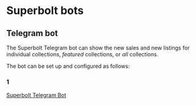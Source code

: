 # Superbolt bots

## Telegram bot

The Superbolt Telegram bot can show the new sales and new listings for individual collections, *featured* collections, or *all* collections.

The bot can be set up and configured as follows:

### 1
[Superbolt Telegram Bot](IMG_3467.PNG)
